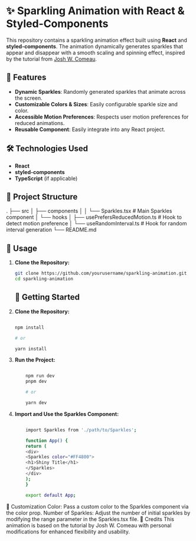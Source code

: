 # ✨ Sparkling Animation with React & Styled-Components

This repository contains a sparkling animation effect built using **React** and **styled-components**. The animation dynamically generates sparkles that appear and disappear with a smooth scaling and spinning effect, inspired by the tutorial from [Josh W. Comeau](https://www.joshwcomeau.com/).

## 🚀 Features

- **Dynamic Sparkles**: Randomly generated sparkles that animate across the screen.
- **Customizable Colors & Sizes**: Easily configurable sparkle size and color.
- **Accessible Motion Preferences**: Respects user motion preferences for reduced animations.
- **Reusable Component**: Easily integrate into any React project.

## 🛠️ Technologies Used

- **React**
- **styled-components**
- **TypeScript** (if applicable)

## 📂 Project Structure

. ├── src
│ ├── components
│ │ └── Sparkles.tsx # Main Sparkles component
│ └── hooks
│ ├── usePrefersReducedMotion.ts # Hook to detect motion preference
│ └── useRandomInterval.ts # Hook for random interval generation
└── README.md

## 📝 Usage

1. **Clone the Repository:**

   ```bash
   git clone https://github.com/yourusername/sparkling-animation.git
   cd sparkling-animation

   ```

   ## 🚀 Getting Started

2. **Clone the Repository:**

   ```bash

   npm install

   # or

   yarn install

   ```

3. **Run the Project:**

   ```bash

       npm run dev
       pnpm dev

       # or

       yarn dev

   ```

4. **Import and Use the Sparkles Component:**

   ```bash

       import Sparkles from './path/to/Sparkles';

       function App() {
       return (
       <div>
       <Sparkles color="#FF4800">
       <h1>Shiny Title</h1>
       </Sparkles>
       </div>
       );
       }

       export default App;

   ```

🎨 Customization
Color: Pass a custom color to the Sparkles component via the color prop.
Number of Sparkles: Adjust the number of initial sparkles by modifying the range parameter in the Sparkles.tsx file.
📖 Credits
This animation is based on the tutorial by Josh W. Comeau with personal modifications for enhanced flexibility and usability.
